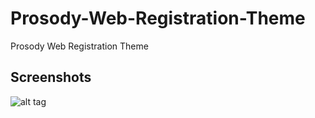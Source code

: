 # Prosody-Web-Registration-Theme
Prosody Web Registration Theme

## Screenshots
![alt tag](https://raw.githubusercontent.com/beli3ver/Prosody-Web-Registration-Theme/master/screenshots/screen1.png)
